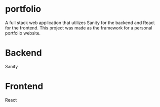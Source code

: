# portfolio
A full stack web application that utilizes Sanity for the backend and React for the frontend. This project was made as the framework for a personal portfolio website. 
# Backend
Sanity

# Frontend
React
